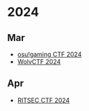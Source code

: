 # 2024

## Mar

- [osu!gaming CTF 2024](/osu!gaming%20CTF%202024)
- [WolvCTF 2024](/WolvCTF%202024)

## Apr
- [RITSEC CTF 2024](/RITSEC%20CTF%202024)